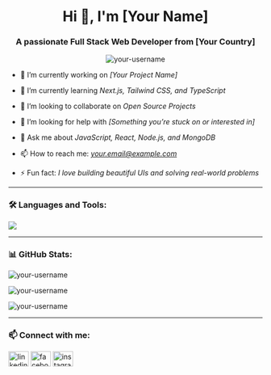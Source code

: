 
<h1 align="center">Hi 👋, I'm [Your Name]</h1>
<h3 align="center">A passionate Full Stack Web Developer from [Your Country]</h3>

<p align="center">
  <img src="https://komarev.com/ghpvc/?username=your-username&label=Profile%20views&color=0e75b6&style=flat" alt="your-username" />
</p>

- 🔭 I’m currently working on *[Your Project Name]*

- 🌱 I’m currently learning *Next.js, Tailwind CSS, and TypeScript*

- 👯 I’m looking to collaborate on *Open Source Projects*

- 🤝 I’m looking for help with *[Something you’re stuck on or interested in]*

- 💬 Ask me about *JavaScript, React, Node.js, and MongoDB*

- 📫 How to reach me: *your.email@example.com*

- ⚡ Fun fact: *I love building beautiful UIs and solving real-world problems*

---

### 🛠 Languages and Tools:

<p align="left">
  <img src="https://skillicons.dev/icons?i=html,css,js,ts,react,nextjs,nodejs,express,mongodb,tailwind,bootstrap,git,github,vscode,figma" />
</p>

---

### 📊 GitHub Stats:

<p align="left">
  <img src="https://github-readme-stats.vercel.app/api?username=your-username&show_icons=true&locale=en" alt="your-username" />
</p>

<p align="left">
  <img src="https://github-readme-streak-stats.herokuapp.com/?user=your-username" alt="your-username" />
</p>

<p align="left">
  <img src="https://github-readme-stats.vercel.app/api/top-langs?username=your-username&show_icons=true&locale=en&layout=compact" alt="your-username" />
</p>

---

### 📫 Connect with me:

<p align="left">
  <a href="https://linkedin.com/in/your-linkedin" target="blank"><img align="center" src="https://cdn.jsdelivr.net/npm/simple-icons@3.0.1/icons/linkedin.svg" alt="linkedin" height="30" width="40" /></a>
  <a href="https://fb.com/your-facebook" target="blank"><img align="center" src="https://cdn.jsdelivr.net/npm/simple-icons@3.0.1/icons/facebook.svg" alt="facebook" height="30" width="40" /></a>
  <a href="https://www.instagram.com/your-instagram/" target="blank"><img align="center" src="https://cdn.jsdelivr.net/npm/simple-icons@3.0.1/icons/instagram.svg" alt="instagram" height="30" width="40" /></a>
</p>
